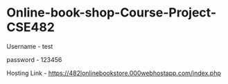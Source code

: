 # Online-book-shop-Course-Project-CSE482

Username - test

password - 123456

Hosting Link - https://482lonlinebookstore.000webhostapp.com/index.php

